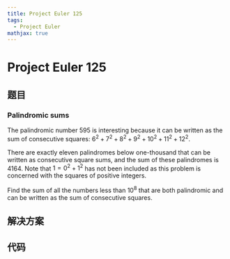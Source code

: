 ```yaml
---
title: Project Euler 125
tags:
  - Project Euler
mathjax: true
---
```

<escape><!-- more --></escape>
    

# Project Euler 125
## 题目
### Palindromic sums
The palindromic number $595$ is interesting because it can be written as the sum of consecutive squares: $6^2 + 7^2 + 8^2 + 9^2 + 10^2 + 11^2 + 12^2$.

There are exactly eleven palindromes below one-thousand that can be written as consecutive square sums, and the sum of these palindromes is $4164$. Note that $1 = 0^2 + 1^2$ has not been included as this problem is concerned with the squares of positive integers.

Find the sum of all the numbers less than $10^8$ that are both palindromic and can be written as the sum of consecutive squares.


## 解决方案


## 代码


